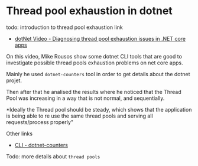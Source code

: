 # Thread pool exhaustion in dotnet

todo: introduction to thread pool exhaustion link

- [dotNet Video - Diagnosing thread pool exhaustion issues in .NET core apps](https://www.youtube.com/watch?v=isK8Cel3HP0)

On this video, Mike Rousos show some dotnet CLI tools that are good to investigate possible thread pools exhaustion problems on net core apps.

Mainly he used `dotnet-counters` tool in order to get details about the dotnet projet.

Then after that he analised the results where he noticed that the Thread Pool was increasing in a way that is not normal, and sequentially.

*Ideally the Thread pool should be steady, which shows that the application is being able to re use the same thread pools and serving all requests/process properly"


Other links
- [CLI - dotnet-counters](/dotnet/cli_dotnet_counters.md)

Todo: more details about `thread pools`